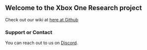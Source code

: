 ## Welcome to the Xbox One Research project

Check out our wiki at [here at Github](https://xboxoneresearch.github.io/wiki)

### Support or Contact

You can reach out to us on [Discord](https://discord.gg/agezFTb).
